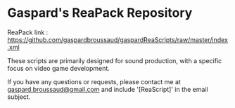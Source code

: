 # Gaspard's ReaPack Repository

ReaPack link : https://github.com/gaspardbroussaud/gaspardReaScripts/raw/master/index.xml

These scripts are primarily designed for sound production, with a specific focus on video game development.

If you have any questions or requests, please contact me at gaspard.broussaud@gmail.com and include '[ReaScript]' in the email subject.
